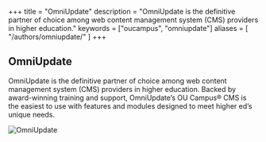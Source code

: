 +++
title = "OmniUpdate"
description = "OmniUpdate is the definitive partner of choice among web content management system (CMS) providers in higher education."
keywords = ["oucampus", "omniupdate"]
aliases = [
    "/authors/omniupdate/" 
]
+++

OmniUpdate
-----------

<div class="row">
  <div class="col-12 col-sm-8 col-md-9">
    <p>OmniUpdate is the definitive partner of choice among web content management system (CMS) providers in higher education. Backed by award-winning training and support, OmniUpdate’s OU Campus® CMS is the easiest to use with features and modules designed to meet higher ed’s unique needs.</p>
  </div>
  <div class="col-12 col-sm-4 col-md-3">
  <img src="/img/posts/ou-videos/omniupdate.png" alt="OmniUpdate"/>
  </div>
</div>


